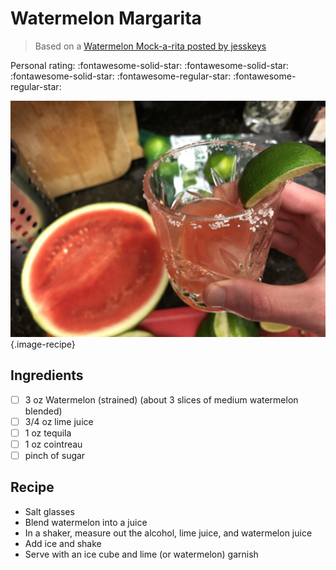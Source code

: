 # Watermelon Margarita

> Based on a [Watermelon Mock-a-rita posted by jesskeys](https://www.instagram.com/jesskeys_)

<!-- {cts} rating=3; (User can specify rating on scale of 1-5) -->

Personal rating: :fontawesome-solid-star: :fontawesome-solid-star: :fontawesome-solid-star: :fontawesome-regular-star: :fontawesome-regular-star:

<!-- {cte} -->

<!-- {cts} name_image=watermelon_margarita.jpg; (User can specify image name) -->

![watermelon_margarita.jpg](./watermelon_margarita.jpg){.image-recipe}

<!-- {cte} -->

## Ingredients

- [ ] 3 oz Watermelon (strained) (about 3 slices of medium watermelon blended)
- [ ] 3/4 oz lime juice
- [ ] 1 oz tequila
- [ ] 1 oz cointreau
- [ ] pinch of sugar

## Recipe

- Salt glasses
- Blend watermelon into a juice
- In a shaker, measure out the alcohol, lime juice, and watermelon juice
- Add ice and shake
- Serve with an ice cube and lime (or watermelon) garnish
